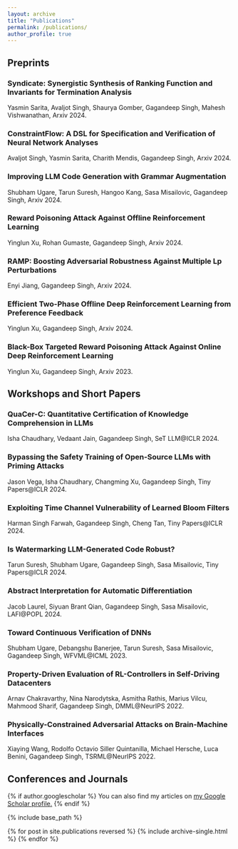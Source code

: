 ```yaml
---
layout: archive
title: "Publications"
permalink: /publications/
author_profile: true
---
```

<h2> Preprints</h2>
<h3> Syndicate: Synergistic Synthesis of Ranking Function and Invariants for Termination Analysis
  <a href= "https://arxiv.org/pdf/2404.05951.pdf"><i class="fas fa-fw fa-link zoom" aria-hidden="true"></i></a></h3>
<p> Yasmin Sarita, Avaljot Singh, Shaurya Gomber, Gagandeep Singh, Mahesh Vishwanathan, Arxiv 2024.</p>

<h3> ConstraintFlow: A DSL for Specification and Verification of Neural Network Analyses 
  <a href= "https://arxiv.org/pdf/2403.18729.pdf"><i class="fas fa-fw fa-link zoom" aria-hidden="true"></i></a></h3>
<p>Avaljot Singh, Yasmin Sarita, Charith Mendis, Gagandeep Singh, Arxiv 2024.</p>


<h3>Improving LLM Code Generation with Grammar Augmentation  
  <a href= "https://arxiv.org/abs/2403.01632"><i class="fas fa-fw fa-link zoom" aria-hidden="true"></i></a></h3>
<p>Shubham Ugare, Tarun Suresh, Hangoo Kang, Sasa Misailovic, Gagandeep Singh, Arxiv 2024.</p>

<h3>Reward Poisoning Attack Against Offline Reinforcement Learning  
  <a href= "https://arxiv.org/abs/2402.09695"><i class="fas fa-fw fa-link zoom" aria-hidden="true"></i></a></h3>
<p>Yinglun Xu, Rohan Gumaste, Gagandeep Singh, Arxiv 2024.</p>

<h3>RAMP: Boosting Adversarial Robustness Against Multiple Lp Perturbations  
  <a href= "https://arxiv.org/abs/2402.06827"><i class="fas fa-fw fa-link zoom" aria-hidden="true"></i></a></h3>
<p>Enyi Jiang, Gagandeep Singh, Arxiv 2024.</p>

<h3>Efficient Two-Phase Offline Deep Reinforcement Learning from Preference Feedback  
  <a href= "https://arxiv.org/abs/2401.00330"><i class="fas fa-fw fa-link zoom" aria-hidden="true"></i></a></h3>
<p>Yinglun Xu, Gagandeep Singh, Arxiv 2024.</p>


<h3>
Black-Box Targeted Reward Poisoning Attack Against Online Deep Reinforcement Learning 
  <a href= "https://arxiv.org/abs/2305.10681"><i class="fas fa-fw fa-link zoom" aria-hidden="true"></i></a></h3>
<p>Yinglun Xu, Gagandeep Singh, Arxiv 2023.</p>


<h2> Workshops and Short Papers</h2>

<h3>QuaCer-C: Quantitative Certification of Knowledge Comprehension in LLMs 
  <a href= "https://openreview.net/attachment?id=69cchEUgef&name=pdf"><i class="fas fa-fw fa-link zoom" aria-hidden="true"></i></a></h3>
<p>Isha Chaudhary, Vedaant Jain, Gagandeep Singh, SeT LLM@ICLR 2024.</p>

<h3>Bypassing the Safety Training of Open-Source LLMs with Priming Attacks  
  <a href= "https://arxiv.org/abs/2312.12321"><i class="fas fa-fw fa-link zoom" aria-hidden="true"></i></a></h3>
<p>Jason Vega, Isha Chaudhary, Changming Xu, Gagandeep Singh, Tiny Papers@ICLR 2024.</p>

<h3>Exploiting Time Channel Vulnerability of Learned Bloom Filters 
  <a href= "https://openreview.net/pdf?id=jHRWVA1H0f"><i class="fas fa-fw fa-link zoom" aria-hidden="true"></i></a></h3>
<p>Harman Singh Farwah, Gagandeep Singh, Cheng Tan, Tiny Papers@ICLR 2024.</p>

<h3>Is Watermarking LLM-Generated Code Robust?  
  <a href= "https://openreview.net/pdf?id=8PhI1PzSYY"><i class="fas fa-fw fa-link zoom" aria-hidden="true"></i></a></h3>
<p>Tarun Suresh, Shubham Ugare, Gagandeep Singh, Sasa Misailovic, Tiny Papers@ICLR 2024.</p>

<h3>
Abstract Interpretation for Automatic Differentiation
  <a href= "/files/lafi.pdf"><i class="fas fa-fw fa-link zoom" aria-hidden="true"></i></a></h3>
<p>Jacob Laurel, Siyuan Brant Qian, Gagandeep Singh, Sasa Misailovic, LAFI@POPL 2024.</p>

<h3>
Toward Continuous Verification of DNNs
  <a href= "https://shubhamugare.github.io/assets/pdf/ICML_workshop.pdf"><i class="fas fa-fw fa-link zoom" aria-hidden="true"></i></a></h3>
<p>Shubham Ugare, Debangshu Banerjee, Tarun Suresh, Sasa Misailovic, Gagandeep Singh, WFVML@ICML 2023.</p>

<h3>
Property-Driven Evaluation of RL-Controllers in Self-Driving Datacenters 
  <a href= "https://ggndpsngh.github.io/files/DMML.pdf"><i class="fas fa-fw fa-link zoom" aria-hidden="true"></i></a></h3>
<p>Arnav Chakravarthy, Nina Narodytska, Asmitha Rathis, Marius Vilcu, Mahmood Sharif, Gagandeep Singh, DMML@NeurIPS 2022.</p>


<h3>
Physically-Constrained Adversarial Attacks on Brain-Machine Interfaces 
  <a href= "https://ggndpsngh.github.io/files/TSRML.pdf"><i class="fas fa-fw fa-link zoom" aria-hidden="true"></i></a></h3>
<p>Xiaying Wang, Rodolfo Octavio Siller Quintanilla, Michael Hersche, Luca Benini, Gagandeep Singh, TSRML@NeurIPS 2022.</p>

<h2> Conferences and Journals</h2>
{% if author.googlescholar %}
  You can also find my articles on <u><a href="{{author.googlescholar}}">my Google Scholar profile</a>.</u>
{% endif %}

{% include base_path %}

{% for post in site.publications reversed %}
  {% include archive-single.html %}
{% endfor %}
